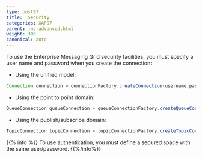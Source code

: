 ```yaml
---
type: post97
title:  Security
categories: XAP97
parent: jms-advanced.html
weight: 300
canonical: auto
---
```



To use the Enterprise Messaging Grid security facilities, you must specify a user name and password when you create the connection:

- Using the unified model:


```java
Connection connection = connectionFactory.createConnection(username,password);
```

- Using the point to point domain:


```java
QueueConnection queueConnection = queueConnectionFactory.createQueueConnection(username,password);
```

- Using the publish/subscribe domain:


```java
TopicConnection topicConnection = topicConnectionFactory.createTopicConnection(username,password);
```

{{% info %}}
To use authentication, you must define a secured space with the same user/password.
{{%/info%}}
